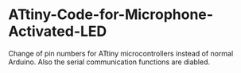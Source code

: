 # ATtiny-Code-for-Microphone-Activated-LED
Change of pin numbers for ATtiny microcontrollers instead of normal Arduino. Also the serial communication functions are diabled.
